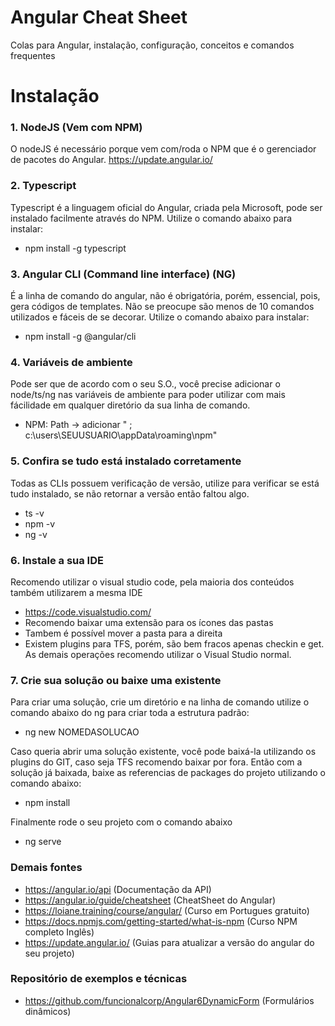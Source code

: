 # Angular Cheat Sheet
Colas para Angular, instalação, configuração, conceitos e comandos frequentes

# Instalação

### 1. NodeJS (Vem com NPM)
O nodeJS é necessário porque vem com/roda o NPM que é o gerenciador de pacotes do Angular.
https://update.angular.io/ 

### 2. Typescript 
Typescript é a linguagem oficial do Angular, criada pela Microsoft, pode ser instalado facilmente através do NPM. Utilize o comando abaixo para instalar:
* npm install -g typescript

### 3. Angular CLI (Command line interface) (NG)
É a linha de comando do angular, não é obrigatória, porém, essencial, pois, gera códigos de templates. Não se preocupe são menos de 10 comandos utilizados e fáceis de se decorar. Utilize o comando abaixo para instalar:
* npm install -g @angular/cli


### 4. Variáveis de ambiente
Pode ser que de acordo com o seu S.O., você precise adicionar o node/ts/ng nas variáveis de ambiente para poder utilizar com mais fácilidade em qualquer diretório da sua linha de comando.
* NPM: Path -> adicionar " ; c:\users\SEUUSUARIO\appData\roaming\npm"

### 5. Confira se tudo está instalado corretamente
Todas as CLIs possuem verificação de versão, utilize para verificar se está tudo instalado, se não retornar a versão então faltou algo.
* ts -v
* npm -v
* ng -v

### 6. Instale a sua IDE
Recomendo utilizar o visual studio code, pela maioria dos conteúdos também utilizarem a mesma IDE
* https://code.visualstudio.com/ 
* Recomendo baixar uma extensão para os ícones das pastas
* Tambem é possível mover a pasta para a direita
* Existem plugins para TFS, porém, são bem fracos apenas checkin e get. As demais operações recomendo utilizar o Visual Studio normal.

### 7. Crie sua solução ou baixe uma existente
Para criar uma solução, crie um diretório e na linha de comando utilize o comando abaixo do ng para criar toda a estrutura padrão: 
* ng new NOMEDASOLUCAO

Caso queria abrir uma solução existente, você pode baixá-la utilizando os plugins do GIT, caso seja TFS recomendo baixar por fora. Então com a solução já baixada, baixe as referencias de packages do projeto utilizando o comando abaixo:
* npm install

Finalmente rode o seu projeto com o comando abaixo
* ng serve


### Demais fontes
* https://angular.io/api (Documentação da API)
* https://angular.io/guide/cheatsheet (CheatSheet do Angular)
* https://loiane.training/course/angular/ (Curso em Portugues gratuito)
* https://docs.npmjs.com/getting-started/what-is-npm (Curso NPM completo Inglês)
* https://update.angular.io/ (Guias para atualizar a versão do angular do seu projeto)


### Repositório de exemplos e técnicas
* https://github.com/funcionalcorp/Angular6DynamicForm (Formulários dinâmicos)
